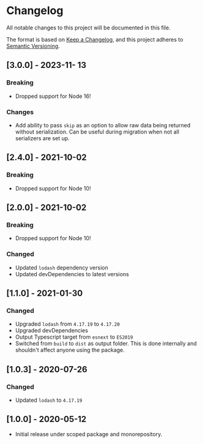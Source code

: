 # Changelog

All notable changes to this project will be documented in this file.

The format is based on [Keep a Changelog](https://keepachangelog.com/en/1.0.0/),
and this project adheres to [Semantic Versioning](https://semver.org/spec/v2.0.0.html).

## [3.0.0] - 2023-11- 13

### Breaking

- Dropped support for Node 16!

### Changes

- Add ability to pass `skip` as an option to allow raw data being returned without serialization. Can be useful during migration when not all serializers are set up.

## [2.4.0] - 2021-10-02

### Breaking

- Dropped support for Node 10!

## [2.0.0] - 2021-10-02

### Breaking

- Dropped support for Node 10!

### Changed

- Updated `lodash` dependency version
- Updated devDependencies to latest versions

## [1.1.0] - 2021-01-30

### Changed

- Upgraded `lodash` from `4.17.19` to `4.17.20`
- Upgraded devDependencies
- Output Typescript target from `esnext` to `ES2019`
- Switched from `build` to `dist` as output folder. This is done internally and shouldn't affect anyone using the package.

## [1.0.3] - 2020-07-26

### Changed

- Updated `lodash` to `4.17.19`

## [1.0.0] - 2020-05-12

- Initial release under scoped package and monorepository.
